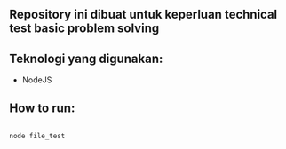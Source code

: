 ## Repository ini dibuat untuk keperluan technical test basic problem solving

## Teknologi yang digunakan:
- NodeJS

## How to run:


```

node file_test

```
